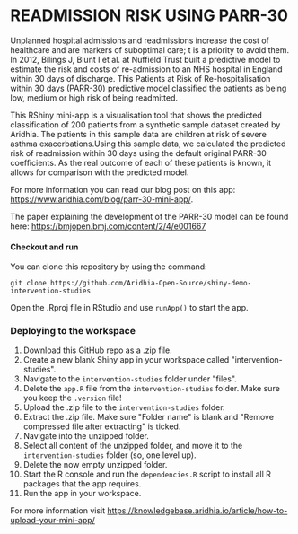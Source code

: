 # READMISSION RISK USING PARR-30

Unplanned hospital admissions and readmissions increase the cost of healthcare and are markers of suboptimal care; t is a priority to avoid them. In 2012, Bilings J, Blunt I et al. at Nuffield Trust built a predictive model to estimate the risk and costs of re-admission to an NHS hospital in England within 30 days of discharge. This Patients at Risk of Re-hospitalisation within 30 days (PARR-30) predictive model classified the patients as being low, medium or high risk of being readmitted.

This RShiny mini-app is a visualisation tool that shows the predicted classification of 200 patients from a synthetic sample dataset created by Aridhia. The patients in this sample data are children at risk of severe asthma exacerbations.Using this sample data, we calculated the predicted risk of readmission within 30 days using the default original PARR-30 coefficients. As the real outcome of each of these patients is known, it allows for comparison with the predicted model. 

For more information you can read our blog post on this app: https://www.aridhia.com/blog/parr-30-mini-app/.

The paper explaining the development of the PARR-30 model can be found here: https://bmjopen.bmj.com/content/2/4/e001667

#### Checkout and run

You can clone this repository by using the command:

```
git clone https://github.com/Aridhia-Open-Source/shiny-demo-intervention-studies
```

Open the .Rproj file in RStudio and use `runApp()` to start the app.

### Deploying to the workspace

1. Download this GitHub repo as a .zip file.
2. Create a new blank Shiny app in your workspace called "intervention-studies".
3. Navigate to the `intervention-studies` folder under "files".
4. Delete the `app.R` file from the `intervention-studies` folder. Make sure you keep the `.version` file!
5. Upload the .zip file to the `intervention-studies` folder.
6. Extract the .zip file. Make sure "Folder name" is blank and "Remove compressed file after extracting" is ticked.
7. Navigate into the unzipped folder.
8. Select all content of the unzipped folder, and move it to the `intervention-studies` folder (so, one level up).
9. Delete the now empty unzipped folder.
10. Start the R console and run the `dependencies.R` script to install all R packages that the app requires.
11. Run the app in your workspace.

For more information visit https://knowledgebase.aridhia.io/article/how-to-upload-your-mini-app/




